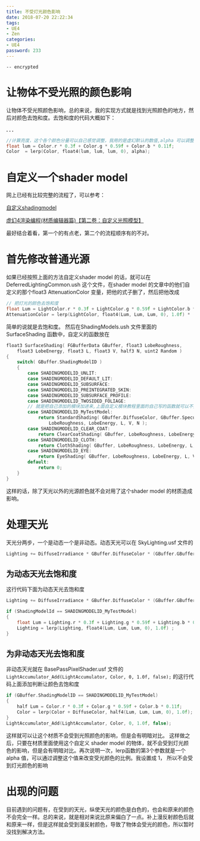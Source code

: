 ```yaml
---
title: 不受灯光颜色影响
date: 2018-07-20 22:22:34
tags:
- UE4
- Zen
categories:
- UE4
password: 233
---
```



`-- encrypted`


# 让物体不受光照的颜色影响


 让物体不受光照颜色影响，总的来说，我的实现方式就是找到光照颜色的地方，然后对颜色去饱和度。去饱和度的代码大概如下：

**. . .**<!-- more -->


``` c++
//计算亮度，这个各个颜色分量可以自己感觉调整，我用的是虚幻默认的数值,alpha 可以调整去多少饱和度，用 0 ~ 1 表示，1表示完全去除
float lum = Color.r * 0.3f + Color.g * 0.59f + Color.b * 0.11f;
Color  = lerp(Color, float4(lum, lum, lum, 0), alpha);
```


# 自定义一个shader model

网上已经有比较完整的流程了，可以参考：

[自定义shadingmodel](http://blog.felixkate.net/2016/05/22/adding-a-custom-shading-model-1/)

[虚幻4渲染编程(材质编辑器篇)【第二卷：自定义光照模型】](https://zhuanlan.zhihu.com/p/36840778)

最好结合着看，第一个的有点老，第二个的流程顺序有的不对。


# 首先修改普通光源

如果已经按照上面的方法自定义shader model 的话，就可以在 DeferredLightingCommon.ush 这个文件，在shader model 的文章中的他们自定义的那个float3 AttenuationColor 变量，把他的式子删了，然后把他改成

``` c++
// 把灯光的颜色去饱和度
float Lum = LightColor.r * 0.3f + LightColor.g * 0.59f + LightColor.b * 0.11f;
AttenuationColor = lerp(LightColor, float4(Lum, Lum, Lum, 0), 1.0f) * (NoL * SurfaceAttenuation) ;
```


简单的说就是去饱和度。
然后在ShadingModels.ush 文件里面的SurfaceShading 函数中，自定义的函数放在

``` c++
float3 SurfaceShading( FGBufferData GBuffer, float3 LobeRoughness,
	float3 LobeEnergy, float3 L, float3 V, half3 N, uint2 Random )
{
	switch( GBuffer.ShadingModelID )
	{
		case SHADINGMODELID_UNLIT:
		case SHADINGMODELID_DEFAULT_LIT:
		case SHADINGMODELID_SUBSURFACE:
		case SHADINGMODELID_PREINTEGRATED_SKIN:
		case SHADINGMODELID_SUBSURFACE_PROFILE:
		case SHADINGMODELID_TWOSIDED_FOLIAGE:
		// 就是把自己添加的模块加进来,上面自定义模块教程里面的自己写的函数就可以不要了
		case SHADINGMODELID_MyTestModel:
			return StandardShading( GBuffer.DiffuseColor, GBuffer.SpecularColor,
				LobeRoughness, LobeEnergy, L, V, N );
		case SHADINGMODELID_CLEAR_COAT:
			return ClearCoatShading( GBuffer, LobeRoughness, LobeEnergy, L, V, N );
		case SHADINGMODELID_CLOTH:
			return ClothShading( GBuffer, LobeRoughness, LobeEnergy, L, V, N );
		case SHADINGMODELID_EYE:
			return EyeShading( GBuffer, LobeRoughness, LobeEnergy, L, V, N );
		default:
			return 0;
	}
}
```

这样的话，除了天光以外的光源颜色就不会对用了这个shader model 的材质造成影响。

# 处理天光

天光分两步，一个是动态一个是非动态。动态天光可以在 SkyLighting.usf 文件的

``` c++
Lighting += DiffuseIrradiance * GBuffer.DiffuseColor * (GBuffer.GBufferAO * ScreenSpaceData.AmbientOcclusion);
```

## 为动态天光去饱和度

这行代码下面为动态天光去饱和度

``` c++
Lighting += DiffuseIrradiance * GBuffer.DiffuseColor * (GBuffer.GBufferAO * ScreenSpaceData.AmbientOcclusion);

if (ShadingModelId == SHADINGMODELID_MyTestModel)
{
	float Lum = Lighting.r * 0.3f + Lighting.g * 0.59f + Lighting.b * 0.11f;
	Lighting = lerp(Lighting, float4(Lum, Lum, Lum, 0), 1.0f) ;
}
```


## 为非动态天光去饱和度

非动态天光就在 BasePassPixelShader.usf 文件的 ` LightAccumulator_Add(LightAccumulator, Color, 0, 1.0f, false); ` 的这行代码上面添加判断让颜色去饱和度

``` c++
if (GBuffer.ShadingModelID == SHADINGMODELID_MyTestModel)
{
	half Lum = Color.r * 0.3f + Color.g * 0.59f + Color.b * 0.11f;
	Color = lerp(Color + DiffuseColor, half4(Lum, Lum, Lum, 0), 1.0f);
}
LightAccumulator_Add(LightAccumulator, Color, 0, 1.0f, false);
```


这样就可以让这个材质不会受到光照颜色的影响，但是会有明暗对比。 
这样做之后，只要在材质里面使用这个自定义 shader model 的物体，就不会受到灯光颜色的影响，但是会有明暗对比。再次说明一次，lerp函数的第3个参数就是一个alpha 值，可以通过调整这个值来改变受光颜色的比例。我设置成 1， 所以不会受到灯光颜色的影响


# 出现的问题

目前遇到的问题有，在受到的天光，纵使天光的颜色是白色的，也会和原来的颜色不会完全一样。总的来说，就是相对来说比原来偏白了一点。补上漫反射颜色后就和原来一样，但是这样就会受到漫反射颜色，导致了物体会受光的颜色，所以暂时没找到解决方法。


